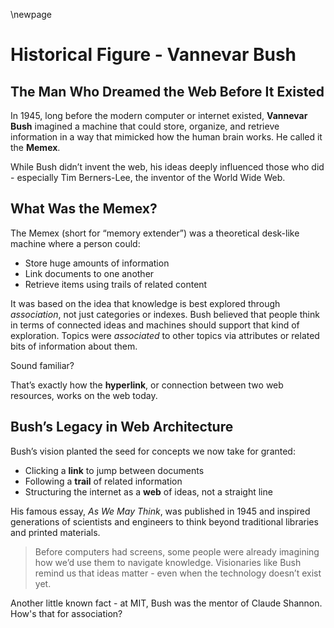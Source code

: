 \newpage

# Historical Figure - Vannevar Bush

## The Man Who Dreamed the Web Before It Existed

In 1945, long before the modern computer or internet existed, **Vannevar Bush**
imagined a machine that could store, organize, and retrieve information in a way
that mimicked how the human brain works. He called it the **Memex**.

While Bush didn’t invent the web, his ideas deeply influenced those who
did - especially Tim Berners-Lee, the inventor of the World Wide Web.

## What Was the Memex?

The Memex (short for “memory extender”) was a theoretical desk-like machine
where a person could:

* Store huge amounts of information
* Link documents to one another
* Retrieve items using trails of related content

It was based on the idea that knowledge is best explored through
_association_, not just categories or indexes. Bush believed that people think
in terms of connected ideas and machines should support that kind of
exploration. Topics were _associated_ to other topics via attributes or related
bits of information about them.

Sound familiar?

That’s exactly how the **hyperlink**, or connection between two web resources,
works on the web today.

## Bush’s Legacy in Web Architecture

Bush’s vision planted the seed for concepts we now take for granted:

* Clicking a **link** to jump between documents
* Following a **trail** of related information
* Structuring the internet as a **web** of ideas, not a straight line

His famous essay, *As We May Think*, was published in 1945 and
inspired generations of scientists and engineers to think beyond traditional
libraries and printed materials.

> Before computers had screens, some people were already imagining how we’d use
> them to navigate knowledge. Visionaries like Bush remind us that ideas
> matter - even when the technology doesn’t exist yet.

Another little known fact - at MIT, Bush was the mentor of Claude Shannon. How's
that for association?

